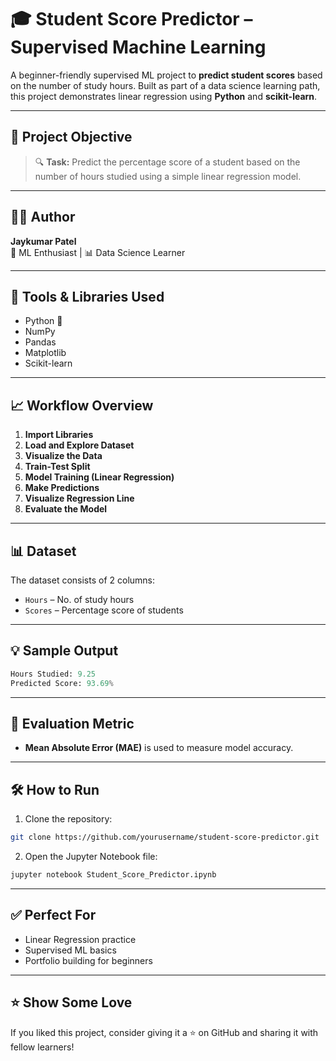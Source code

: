 # 🎓 Student Score Predictor – Supervised Machine Learning

A beginner-friendly supervised ML project to **predict student scores** based on the number of study hours. Built as part of a data science learning path, this project demonstrates linear regression using **Python** and **scikit-learn**.

---

## 📌 Project Objective

> 🔍 **Task:** Predict the percentage score of a student based on the number of hours studied using a simple linear regression model.

---

## 👨‍💻 Author

**Jaykumar Patel**  
🧠 ML Enthusiast | 📊 Data Science Learner

---

## 🧰 Tools & Libraries Used

- Python 🐍
- NumPy
- Pandas
- Matplotlib
- Scikit-learn

---

## 📈 Workflow Overview

1. **Import Libraries**
2. **Load and Explore Dataset**
3. **Visualize the Data**
4. **Train-Test Split**
5. **Model Training (Linear Regression)**
6. **Make Predictions**
7. **Visualize Regression Line**
8. **Evaluate the Model**

---

## 📊 Dataset

The dataset consists of 2 columns:
- `Hours` – No. of study hours
- `Scores` – Percentage score of students

---

## 💡 Sample Output

```python
Hours Studied: 9.25
Predicted Score: 93.69%
```

---

## 📌 Evaluation Metric

- **Mean Absolute Error (MAE)** is used to measure model accuracy.

---

## 🛠️ How to Run

1. Clone the repository:
```bash
git clone https://github.com/yourusername/student-score-predictor.git
```

2. Open the Jupyter Notebook file:
```bash
jupyter notebook Student_Score_Predictor.ipynb
```

---

## ✅ Perfect For

- Linear Regression practice
- Supervised ML basics
- Portfolio building for beginners

---

## ⭐️ Show Some Love

If you liked this project, consider giving it a ⭐ on GitHub and sharing it with fellow learners!
